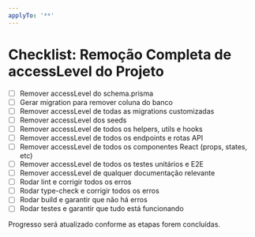 ```yaml
---
applyTo: '**'
---
```


# Checklist: Remoção Completa de accessLevel do Projeto

- [ ] Remover accessLevel do schema.prisma
- [ ] Gerar migration para remover coluna do banco
- [ ] Remover accessLevel de todas as migrations customizadas
- [ ] Remover accessLevel dos seeds
- [ ] Remover accessLevel de todos os helpers, utils e hooks
- [ ] Remover accessLevel de todos os endpoints e rotas API
- [ ] Remover accessLevel de todos os componentes React (props, states, etc)
- [ ] Remover accessLevel de todos os testes unitários e E2E
- [ ] Remover accessLevel de qualquer documentação relevante
- [ ] Rodar lint e corrigir todos os erros
- [ ] Rodar type-check e corrigir todos os erros
- [ ] Rodar build e garantir que não há erros
- [ ] Rodar testes e garantir que tudo está funcionando

Progresso será atualizado conforme as etapas forem concluídas.
